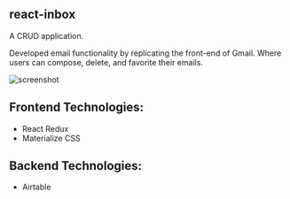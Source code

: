 ## react-inbox
A CRUD application.

Developed email functionality by replicating the front-end of Gmail. Where users can compose, delete, and favorite their emails.

![screenshot](/src/reactInbox.gif?raw=true)
## Frontend Technologies:
- React Redux
- Materialize CSS

## Backend Technologies:
- Airtable
